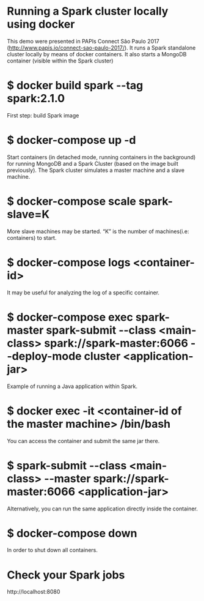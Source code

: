 # Running a Spark cluster locally using docker 
This demo were presented in PAPIs Connect São Paulo 2017 (http://www.papis.io/connect-sao-paulo-2017/). It runs a Spark standalone cluster locally by means of docker containers. It also starts a MongoDB container (visible within the Spark cluster)

# $ docker build spark --tag spark:2.1.0
First step: build Spark image

# $ docker-compose up -d
Start containers (in detached mode, running containers in the background) for running MongoDB and a Spark Cluster (based on the image built previously). The Spark cluster simulates a master machine and a slave machine. 

# $ docker-compose scale spark-slave=K
More slave machines may be started. “K” is the number of machines(i.e: containers) to start.

# $ docker-compose logs \<container-id\>
It may be useful for analyzing the log of a specific container.

# $ docker-compose exec spark-master spark-submit --class \<main-class\> spark://spark-master:6066 --deploy-mode cluster \<application-jar\>
Example of running a Java application within Spark.

# $ docker exec -it \<container-id of the master machine\> /bin/bash
You can access the container and submit the same jar there.

# $ spark-submit --class \<main-class\> --master spark://spark-master:6066 \<application-jar\>
Alternatively, you can run the same application directly inside the container.

# $ docker-compose down
In order to shut down all containers.

# Check your Spark jobs
http://localhost:8080
